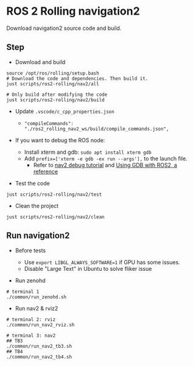 # ROS 2 Rolling navigation2

Download navigation2 source code and build.

## Step

* Download and build

```shell
source /opt/ros/rolling/setup.bash
# Download the code and dependencies. Then build it.
just scripts/ros2-rolling/nav2/all

# Only build after modifying the code
just scripts/ros2-rolling/nav2/build
```

* Update `.vscode/c_cpp_properties.json`

  * `"compileCommands": "./ros2_rolling_nav2_ws/build/compile_commands.json",`

* If you want to debug the ROS node:
  * Install xterm and gdb: `sudo apt install xterm gdb`
  * Add `prefix=['xterm -e gdb -ex run --args'],` to the launch file.
    * Refer to [nav2 debug tutorial](https://docs.nav2.org/tutorials/docs/get_backtrace.html#from-nav2-bringup) and [Using GDB with ROS2, a reference](https://juraph.com/miscellaneous/ros2_and_gdb/)

* Test the code

```shell
just scripts/ros2-rolling/nav2/test
```

* Clean the project

```shell
just scripts/ros2-rolling/nav2/clean
```

## Run navigation2

* Before tests
  * Use `export LIBGL_ALWAYS_SOFTWARE=1` if GPU has some issues.
  * Disable "Large Text" in Ubuntu to solve fliker issue

* Run zenohd

```shell
# terminal 1
./common/run_zenohd.sh
```

* Run nav2 & rviz2

```shell
# terminal 2: rviz
./common/run_nav2_rviz.sh

# terminal 3: nav2
## TB3
./common/run_nav2_tb3.sh
## TB4
./common/run_nav2_tb4.sh
```
